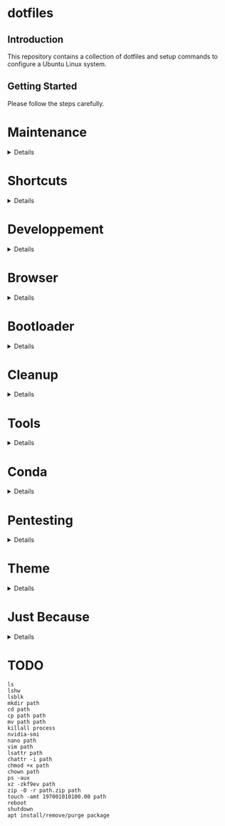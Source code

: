 # dotfiles
## Introduction
This repository contains a collection of dotfiles and setup commands to configure a Ubuntu Linux system.
## Getting Started
Please follow the steps carefully.
# Maintenance
<details>

## System Update and Cache Cleaning
```
sudo apt update
sudo apt upgrade
sudo apt autoremove
sudo apt autoclean
sudo apt clean
pip cache purge
conda clean -a
sudo journalctl --vacuum-time=1d
```
## Clean History
```
history -c && history -w
```
</details>

# Shortcuts
<details>

### Ctrl+E
```
sensible-browser
```
### Ctrl+M
```
/home/pc/miniconda3/envs/MaTools/bin/python -O /home/pc/MaTools/management_tools/main_management_tools_app.pyw
```
### Ctrl+U
```
/home/pc/miniconda3/envs/uvr/bin/python -O /home/pc/ultimatevocalremovergui/UVR.py
```
### Super+E
```
nautilus
```
### Super+T
```
/home/pc/miniconda3/envs/MaTools/bin/python -O /home/pc/MaTools/management_tools/script_image_trimmer.pyw
```
### Super+S
```
gnome-screenshot --delay=1
```
### Super+Shift+S
```
Take a screenshot interactively
```
</details>

# Developpement
<details>

## Installing CUDA
<details>

### Disable/Blacklist the Nouveau Driver
```
echo "blacklist nouveau" | sudo tee -a /etc/modprobe.d/blacklist-nouveau.conf
echo "options nouveau modeset=0" | sudo tee -a /etc/modprobe.d/blacklist-nouveau.conf
sudo update-initramfs -u
sudo reboot
```
### Installing CUDA Toolkit and Nvidia Driver
```
sudo apt install gcc
sudo apt install linux-headers-$(uname -r)
sudo apt-key del 7fa2af80
wget https://developer.download.nvidia.com/compute/cuda/repos/ubuntu2204/x86_64/cuda-keyring_1.1-1_all.deb
sudo dpkg -i cuda-keyring_1.1-1_all.deb
sudo apt update
sudo apt install cuda-toolkit
sudo apt install nvidia-gds
echo 'export PATH="/usr/local/cuda-12.3/bin:$PATH"' | tee -a /home/pc/.bashrc
echo 'export LD_LIBRARY_PATH="/usr/local/cuda-12.3/lib64:$LD_LIBRARY_PATH"' | tee -a /home/pc/.bashrc
sudo apt install libcublas11
sudo apt install nvidia-driver-545
rm cuda-keyring_1.1-1_all.deb
sudo reboot
```
</details>

## Installing  and Configuring Git
```
sudo apt install git
```
```
git config --global user.email email
git config --global user.name name
```
## Initializing Git
```
git init -b main
```
## Installing CMake
```
wget https://github.com/Kitware/CMake/releases/download/v3.28.3/cmake-3.28.3-linux-x86_64.sh
sudo mkdir /opt/cmake
sudo sh cmake-3.28.3-linux-x86_64.sh --skip-license --exclude-subdir --prefix=/opt/cmake
sudo ln -s /opt/cmake/bin/cmake /usr/local/bin/cmake
rm cmake-3.28.3-linux-x86_64.sh
```
## Installing Miniconda
```
mkdir -p ~/miniconda3
wget https://repo.anaconda.com/miniconda/Miniconda3-latest-Linux-x86_64.sh -O ~/miniconda3/miniconda.sh
bash ~/miniconda3/miniconda.sh -b -u -p ~/miniconda3
rm -rf ~/miniconda3/miniconda.sh
cd miniconda3/bin
./conda init
```
## Installing Curl
```
sudo apt install curl
```
## Installing FFMPEG
```
sudo add-apt-repository ppa:ubuntuhandbook1/ffmpeg6
sudo apt-get install ffmpeg
```
## Installing Go
```
sudo apt install golang-go
```
## Installing Rust
```
curl --proto '=https' --tlsv1.2 -sSf https://sh.rustup.rs | sh
```
## Installing Tesseract OCR
```
sudo add-apt-repository ppa:alex-p/tesseract-ocr5
sudo apt install tesseract-ocr
```
## Installing Vim
```
sudo apt install vim
```
## Installing Visual Studio Code
```
wget https://packages.microsoft.com/repos/code/pool/main/c/code/code_1.86.2-1707854558_amd64.deb
sudo apt install ~/code_1.86.2-1707854558_amd64.deb
rm code_1.86.2-1707854558_amd64.deb
```
</details>

# Browser
<details>

## Installing Microsoft Edge
```
wget https://packages.microsoft.com/repos/edge/pool/main/m/microsoft-edge-stable/microsoft-edge-stable_121.0.2277.128-1_amd64.deb
sudo apt install ~/microsoft-edge-stable_121.0.2277.128-1_amd64.deb
rm microsoft-edge-stable_121.0.2277.128-1_amd64.deb
```
## Installing Yandex Browser
```
wget https://ext-cachev2-cogent03.cdn.yandex.net/download.cdn.yandex.net/browser/yandex/24_1_1_940_54214/Yandex.deb
sudo apt install ~/Yandex.deb
rm Yandex.deb
```
</details>

# Bootloader
<details>

## Configuring GRUB
```
sudo vim /etc/default/grub
sudo update-grub
#sudo grub-mkconfig -o /boot/grub/grub.cfg
```
</details>

# Cleanup
<details>

## Disabling Shutdown Confirmation
```
gsettings set org.gnome.SessionManager logout-prompt false
```
## Purge Apport
```
sudo apt purge apport
```
## Purge Snap
```
snap list
sudo snap remove --purge snap-store
sudo snap remove --purge gnome-3-38-2004
sudo snap remove --purge gnome-42-2204
sudo snap remove --purge gtk-common-themes
sudo snap remove --purge snapd-desktop-integration
sudo snap remove --purge bare
sudo snap remove --purge core22
sudo snap remove --purge firefox
sudo snap remove --purge core20
sudo snap remove --purge snapd
sudo apt purge snapd
sudo vim /etc/apt/preferences.d/nosnap.pref
rm -r snap
```
## Remove Ubuntu Logo
```
sudo rm /usr/share/plymouth/ubuntu-logo.png
```
</details>

# Tools
<details>

## Installing and Using 7-Zip
```
wget https://www.7-zip.org/a/7z2301-linux-x64.tar.xz
mkdir 7-zip
tar xf 7z2301-linux-x64.tar.xz -C 7-zip
echo 'export PATH="/home/pc/7-zip:$PATH"' | tee -a /home/pc/.bashrc
rm 7z2301-linux-x64.tar.xz
```
```
7zz a -tzip -m0=Copy -ppassword -mem=AES256 path.zip path
7zz x path.zip
```
## Installing Conky
```
sudo apt install conky
```
## Installing Czkawka
```
sudo add-apt-repository ppa:xtradeb/apps
sudo apt update
sudo apt-get install czkawka
```
## Installing ECT
```
git clone --recursive https://github.com/fhanau/Efficient-Compression-Tool.git
cd Efficient-Compression-Tool
mkdir build
cd build
cmake ../src
make
echo 'export PATH="/home/pc/Efficient-Compression-Tool/build:$PATH"' | tee -a /home/pc/.bashrc
```
## Installing Gnome Screenshot
```
sudo apt install gnome-screenshot
```
## Installing GParted
```
sudo apt install gparted
```
## Installing Inkscape
```
sudo add-apt-repository ppa:inkscape.dev/stable
sudo apt install inkscape
```
## Installing MPV
```
sudo apt install mpv
```
## Installing Neofetch
```
sudo apt install neofetch
echo 'neofetch' | tee -a /home/pc/.bashrc
```
## Installing OBS Studio
```
sudo add-apt-repository ppa:obsproject/obs-studio
sudo apt install obs-studio
```
## Installing Obsidian
```
wget https://github.com/obsidianmd/obsidian-releases/releases/download/v1.5.3/obsidian_1.5.3_amd64.deb
sudo apt install ~/obsidian_1.5.3_amd64.deb
rm obsidian_1.5.3_amd64.deb
```
## Installing PeaZip
```
wget https://github.com/peazip/PeaZip/releases/download/9.7.1/peazip_9.7.1.LINUX.GTK2-1_amd64.deb
sudo apt install ~/peazip_9.7.1.LINUX.GTK2-1_amd64.deb
rm peazip_9.7.1.LINUX.GTK2-1_amd64.deb
```
## Installing Pinta
```
sudo apt install pinta
```
## Installing and Configuring Pywal
```
conda deactivate
sudo apt install pip
sudo pip3 install pywal
#sudo apt install python2
echo 'wal -R -q' | tee -a /home/pc/.bashrc
```
```
wal --theme base16-rebecca
```
## Installing and Configuring Pi-hole
```
curl -sSL https://install.pi-hole.net | bash
```
```
sudo pihole -a -p
```
## Installing qBittorrent
```
sudo add-apt-repository ppa:qbittorrent-team/qbittorrent-stable
sudo apt install qbittorrent
```
## Installing  and Configuring Rclone
```
sudo -v ; curl https://rclone.org/install.sh | sudo bash
rclone config
```
## Installing Rclone Browser
```
sudo apt update && sudo apt -y install git g++ make qtdeclarative5-dev
git clone https://github.com/kapitainsky/RcloneBrowser.git
cd RcloneBrowser
mkdir build && cd build
cmake ..
rm ~/RcloneBrowser/src/main_window.cpp
wget https://raw.githubusercontent.com/Inc44/dotfiles/main/main_window.cpp -P ~/RcloneBrowser/src
make
sudo make install
```
## Installing Solaar
```
sudo add-apt-repository ppa:solaar-unifying/stable
sudo apt install solaar
```
## Installing Telegram
```
sudo apt install telegram-desktop
```
## Installing TeX Live
```
wget https://mirror.ctan.org/systems/texlive/tlnet/install-tl-unx.tar.gz
zcat < install-tl-unx.tar.gz | tar xf -
cd install-tl-*
sudo perl ./install-tl --no-interaction
echo 'export PATH="/usr/local/texlive/2023/bin/x86_64-linux:$PATH"' | tee -a /home/pc/.bashrc
rm install-tl-unx.tar.gz
rm -r install-tl-*
```
## Installing Thunderbird
```
wget https://download-installer.cdn.mozilla.net/pub/thunderbird/releases/115.7.0/linux-x86_64/fr/thunderbird-115.7.0.tar.bz2
tar xjf thunderbird-115.7.0.tar.bz2
rm thunderbird-115.7.0.tar.bz2
sudo mv thunderbird /opt
sudo ln -s /opt/thunderbird/thunderbird /usr/local/bin/thunderbird
sudo wget https://raw.githubusercontent.com/mozilla/sumo-kb/main/installing-thunderbird-linux/thunderbird.desktop -P /usr/local/share/applications
```
## Installing VirtualBox
```
wget https://download.virtualbox.org/virtualbox/7.0.14/virtualbox-7.0_7.0.14-161095~Ubuntu~jammy_amd64.deb
sudo apt install ~/virtualbox-7.0_7.0.14-161095~Ubuntu~jammy_amd64.deb
rm virtualbox-7.0_7.0.14-161095~Ubuntu~jammy_amd64.deb
```
## Installing Xtreme Download Manager
```
wget https://github.com/subhra74/xdm/releases/download/8.0.29/xdman_gtk_8.0.29_amd64.deb
sudo apt install ~/xdman_gtk_8.0.29_amd64.deb
rm xdman_gtk_8.0.29_amd64.deb
```
## Installing Zathura
```
sudo apt install zathura
```
</details>

# Conda
<details>

## Installing AutoKhan
```
git clone https://github.com/Inc44/AutoKhan.git
cd AutoKhan
conda create --name AutoKhan python=3.10.13
conda activate AutoKhan
pip install -r requirements.txt
```
## Installing MaTools
```
sudo apt install libxcb-cursor0 xclip
conda create --name MaTools python=3.10.13
conda activate MaTools
git clone https://github.com/Inc44/MaTools.git
cd MaTools
pip install -r requirements.txt
```
## Installing OCRMyPDF
```
sudo apt install unpaper
conda create --name ocrmypdf python=3.10.13 -y
conda activate ocrmypdf
conda install pytorch torchvision torchaudio pytorch-cuda=12.1 -c pytorch -c nvidia
pip install ocrmypdf
pip install git+https://github.com/ocrmypdf/OCRmyPDF-EasyOCR.git
```
## Installing WhisperX
```
conda create --name whisperx python=3.10.13 -y
conda activate whisperx
conda install pytorch torchvision torchaudio pytorch-cuda=12.1 -c pytorch -c nvidia
pip install git+https://github.com/m-bain/whisperx.git
```
## Installing and Using NanoGPT
```
conda create --name nanogpt python=3.10.13
conda activate nanogpt
pip install torch numpy transformers datasets tiktoken wandb tqdm
git clone https://github.com/karpathy/nanoGPT.git
```
```
conda activate nanogpt
cd nanoGPT
python -O data/shakespeare_char/prepare.py
python -O train.py config/train_shakespeare_char.py
```
## Installing UVR
```
sudo apt install python3-pip
sudo apt install python3-tk
git clone https://github.com/Anjok07/ultimatevocalremovergui.git
cd ultimatevocalremovergui
conda create --name uvr python=3.10.13
conda activate uvr
wget https://raw.githubusercontent.com/Inc44/dotfiles/main/Dora-0.0.3.tar.gz
pip3 install Dora-0.0.3.tar.gz
pip3 install -r requirements.txt
```
</details>

# Pentesting
<details>

## Installing and Using Aircrack-ng
```
sudo apt install aircrack-ng
sudo apt install net-tools
```
```
ifconfig #netstat -ie
sudo airmon-ng start wlp7s0
iwconfig
sudo airodump-ng wlp7s0mon
sudo airodump-ng -c CH --bssid BSSID -w . wlp7s0mon
sudo airmon-ng stop wlp7s0mon
```
## Installing and Using John the Ripper
```
git clone https://github.com/openwall/john
cd john/src
sudo apt install libssl-dev libgmp-dev libbz2-dev libpcap-dev
./configure
make
echo 'export PATH="/home/pc/john/run:$PATH"' | tee -a /e
```
```
zip2john /home/pc/path.zip > /home/pc/hash.txt
```
## Installing and Using Hashcat
```
git clone https://github.com/hashcat/hashcat.git
cd hashcat
make
echo 'export PATH="/home/pc/hashcat:$PATH"' | tee -a /home/pc/.bashrc
```
```
sed -i 's/^[^$]*//' /home/pc/hash.txt
sed -i 's/[^$]*$//' /home/pc/hash.txt
```
```
wget https://download.weakpass.com/wordlists/90/rockyou.txt.gz
gzip -d rockyou.txt.gz
hashcat -m 13600 -a3 -w3 -d2 /home/pc/hash.txt /home/pc/rockyou.txt --increment --increment-min 8 --increment-max 8
cat /home/pc/hashcat/hashcat.potfile
rm /home/pc/hashcat/hashcat.potfile
```
```
hashcat -m 13600 -a3 -w3 -d2 /home/pc/hash.txt --increment --increment-min 8 --increment-max 8 ?d?d?d?d?d?d?d?d
hashcat -m 13600 -a3 -w3 -d2 /home/pc/hash.txt --increment --increment-min 8 --increment-max 8 ?l?l?l?l?l?l?l?l
```
```
hashcat -b -d 2 -m 13600
```
## Installing Hashcat Utils
```
git clone https://github.com/hashcat/hashcat-utils.git
cd /home/pc/hashcat-utils/src
make
echo 'export PATH="/home/pc/hashcat-utils/src:$PATH"' | tee -a /home/pc/.bashrc
```
```
cap2hccapx.bin /home/pc/.-01.cap /home/pc/wifi.hccapx
```
</details>

# Theme
<details>
  
## Installing and Configuring WhiteSur Theme
```
sudo add-apt-repository universe
sudo apt install gnome-tweaks
sudo apt install gnome-shell-extension-manager
git clone https://github.com/vinceliuice/WhiteSur-gtk-theme.git --depth=1
cd WhiteSur-gtk-theme
./install.sh -t purple -c Light
cd ..
git clone https://github.com/vinceliuice/WhiteSur-icon-theme.git --depth=1
cd WhiteSur-icon-theme
./install.sh -a -t purple
```
</details>

# Just Because
<details>

## Installing Blazingly Fast Rust Donut
```
cargo install blazingly_fast_rust_donut
```
</details>

# TODO
```
ls
lshw
lsblk
mkdir path
cd path
cp path path
mv path path
killall process
nvidia-smi
nano path
vim path
lsattr path
chattr -i path
chmod +x path
chown path
ps -aux
xz -zkf9ev path
zip -0 -r path.zip path
touch -amt 197001010100.00 path
reboot
shutdown
apt install/remove/purge package
```
